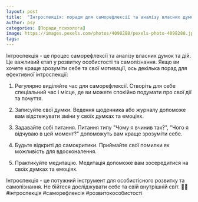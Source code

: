 ```yaml
---
layout: post
title:  "Інтроспекція: поради для саморефлексії та аналізу власних думок та дій."
author: psy
categories: [Поради_психолога]
image: https://images.pexels.com/photos/4098288/pexels-photo-4098288.jpeg?auto=compress&cs=tinysrgb&fit=crop&h=627&w=1200
tags: 
---
```


Інтроспекція - це процес саморефлексії та аналізу власних думок та дій. Це важливий етап у розвитку особистості та самопізнання. Якщо ви хочете краще зрозуміти себе та свої мотивації, ось декілька порад для ефективної інтроспекції:

1. Регулярно виділяйте час для саморефлексії. Створіть для себе спеціальний час і місце, де ви можете спокійно подумати про свої дії та почуття.

2. Записуйте свої думки. Ведення щоденника або журналу допоможе вам відстежувати зміни у своїх думках та емоціях.

3. Задавайте собі питання. Питання типу "Чому я вчинив так?", "Чого я відчуваю в цей момент?" допоможуть вам краще зрозуміти себе.

4. Будьте відкриті до самокритики. Приймайте свої помилки як можливість для вдосконалення.

5. Практикуйте медитацію. Медитація допоможе вам зосередитися на своїх думках та емоціях.

Інтроспекція - це потужний інструмент для особистісного розвитку та самопізнання. Не бійтеся досліджувати себе та свій внутрішній світ. 🌿🌟 #інтроспекція #саморефлексія #розвитокособистості


